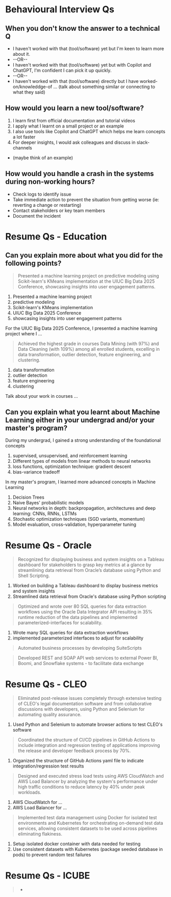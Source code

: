 # Behavioural Interview Qs

## When you don't know the answer to a technical Q

- I haven't worked with that (tool/software) yet but I'm keen to learn more about it.
- --OR--
- I haven't worked with that (tool/software) yet but with Copilot and ChatGPT, I'm confident I can pick it up quickly.
- --OR--
- I haven't worked with that (tool/software) directly but I have worked-on/knowleddge-of ... (talk about something similar or connecting to what they said)

## How would you learn a new tool/software?

1. I learn first from official documentation and tutorial videos
2. I apply what I learnt on a small project or an example
3. I also use tools like Copilot and ChatGPT which helps me learn concepts a lot faster
4. For deeper insights, I would ask colleagues and discuss in slack-channels
- (maybe think of an example)

## How would you handle a crash in the systems during non-working hours?

- Check logs to identify issue
- Take immediate action to prevent the situation from getting worse (ie: reverting a change or restarting)
- Contact stakeholders or key team members
- Document the incident

# Resume Qs - Education

## Can you explain more about what you did for the following points?

> Presented a machine learning project on predictive modeling using Scikit-learn's KMeans implementation at the UIUC Big Data 2025 Conference, showcasing insights into user engagement patterns.
1. Presented a machine learning project
2. predictive modeling
3. Scikit-learn's KMeans implementation
4. UIUC Big Data 2025 Conference
5. showcasing insights into user engagement patterns

For the UIUC Big Data 2025 Conference, I presented a machine learning project where I ...

> Achieved the highest grade in courses Data Mining (with 97%) and Data Cleaning (with 109%) among all enrolled students, excelling in data transformation, outlier detection, feature engineering, and clustering.
1. data transformation
2. outlier detection
3. feature engineering
4. clustering

Talk about your work in courses ...

## Can you explain what you learnt about Machine Learning either in your undergrad and/or your master's program?

During my undergrad, I gained a strong understanding of the foundational concepts
1. supervised, unsupervised, and reinforcement learning
2. Different types of models from linear methods to neural networks
3. loss functions, optimization technique: gradient descent
4. bias-variance tradeoff

In my master's program, I learned more advanced concepts in Machine Learning
1. Decision Trees
2. Naive Bayes' probabilistic models
3. Neural networks in depth: backpropagation, architectures and deep learning: CNNs, RNNs, LSTMs
4. Stochastic optimization techniques (SGD variants, momentum)
5. Model evaluation, cross-validation, hyperparameter tuning

# Resume Qs - Oracle

> Recognized for displaying business and system insights on a Tableau dashboard for stakeholders to grasp key metrics at a glance by streamlining data retrieval from Oracle’s database using Python and Shell Scripting.
1. Worked on building a Tableau dashboard to display business metrics and system insights
2. Streamlined data retrieval from Oracle's database using Python scripting

> Optimized and wrote over 80 SQL queries for data extraction workflows using the Oracle Data Integrator API resulting in 35% runtime reduction of the data pipelines and implemented parameterized-interfaces for scalability.
1. Wrote many SQL queries for data extraction workflows
2. implemented parameterized interfaces to adjust for scalability

> Automated business processes by developing SuiteScripts

> Developed REST and SOAP API web services to external Power BI, Boomi, and Snowflake systems - to facilitate data exchange

# Resume Qs - CLEO

> Eliminated post-release issues completely through extensive testing of CLEO's legal documentation software and from collaborative discussions with developers, using Python and Selenium for automating quality assurance.
1. Used Python and Selenium to automate browser actions to test CLEO's software

> Coordinated the structure of CI/CD pipelines in GitHub Actions to include integration and regression testing of applications improving the release and developer feedback process by 70%.
1. Organized the structure of GitHub Actions yaml file to indicate integration/regression test results

> Designed and executed stress load tests using AWS CloudWatch and AWS Load Balancer by analyzing the system's performance under high traffic conditions to reduce latency by 40% under peak workloads.
1. AWS CloudWatch for ...
2. AWS Load Balancer for ...

> Implemented test data management using Docker for isolated test environments and Kubernetes for orchestrating on-demand test data services, allowing consistent datasets to be used across pipelines eliminating flakiness.
1. Setup isolated docker container with data needed for testing
2. Use consistent datasets with Kubernetes (package seeded database in pods) to prevent random test failures

# Resume Qs - ICUBE

> -
